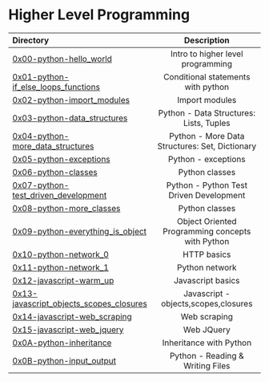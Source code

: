 # Higher Level Programming



| Directory | Description | 
| :---      | :---:       |
| [0x00-python-hello_world](https://github.com/jnjerin/alx-higher_level_programming/tree/main/0x00-python-hello_world) | Intro to higher level programming |
| [0x01-python-if_else_loops_functions](https://github.com/jnjerin/alx-higher_level_programming/tree/main/0x01-python-if_else_loops_functions) | Conditional statements with python|
| [0x02-python-import_modules](https://github.com/jnjerin/alx-higher_level_programming/tree/main/0x02-python-import_modules) | Import modules |
| [0x03-python-data_structures](https://github.com/jnjerin/alx-higher_level_programming/tree/main/0x03-python-data_structures) | Python - Data Structures: Lists, Tuples |
| [0x04-python-more_data_structures](https://github.com/jnjerin/alx-higher_level_programming/tree/main/0x04-python-more_data_structures) | Python - More Data Structures: Set, Dictionary |
| [0x05-python-exceptions](https://github.com/jnjerin/alx-higher_level_programming/tree/main/0x05-python-exceptions) | Python - exceptions |
| [0x06-python-classes](https://github.com/jnjerin/alx-higher_level_programming/tree/main/0x06-python-classes) | Python classes |
| [0x07-python-test_driven_development](https://github.com/jnjerin/alx-higher_level_programming/tree/main/0x07-python-test_driven_development) | Python - Python Test Driven Development |
| [0x08-python-more_classes](https://github.com/jnjerin/alx-higher_level_programming/tree/main/0x08-python-more_classes) | Python classes |
| [0x09-python-everything_is_object](https://github.com/jnjerin/alx-higher_level_programming/tree/main/0x09-python-everything_is_object) | Object Oriented Programming concepts with Python |
| [0x10-python-network_0](https://github.com/jnjerin/alx-higher_level_programming/tree/main/0x10-python-network_0) | HTTP basics |
| [0x11-python-network_1](https://github.com/jnjerin/alx-higher_level_programming/tree/main/0x11-python-network_1) | Python network |
| [0x12-javascript-warm_up](https://github.com/jnjerin/alx-higher_level_programming/tree/main/0x12-javascript-warm_up) | Javascript basics |
| [0x13-javascript_objects_scopes_closures](https://github.com/jnjerin/alx-higher_level_programming/tree/main/0x13-javascript_objects_scopes_closures) | Javascript - objects,scopes,closures |
| [0x14-javascript-web_scraping](https://github.com/jnjerin/alx-higher_level_programming/tree/main/0x14-javascript-web_scraping) | Web scraping |
| [0x15-javascript-web_jquery](https://github.com/jnjerin/alx-higher_level_programming/tree/main/0x15-javascript-web_jquery) | Web JQuery |
| [0x0A-python-inheritance](https://github.com/jnjerin/alx-higher_level_programming/tree/main/0x0A-python-inheritance) | Inheritance with Python |
| [0x0B-python-input_output](https://github.com/jnjerin/alx-higher_level_programming/tree/main/0x0B-python-input_output) | Python - Reading & Writing Files |
